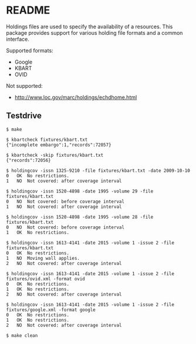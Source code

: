 README
======

Holdings files are used to specify the availability of a resources. This
package provides support for various holding file formats and a common
interface.

Supported formats:

* Google
* KBART
* OVID

Not supported:

* http://www.loc.gov/marc/holdings/echdhome.html

Testdrive
---------

    $ make

    $ kbartcheck fixtures/kbart.txt
    {"incomplete embargo":1,"records":72057}

    $ kbartcheck -skip fixtures/kbart.txt
    {"records":72056}

    $ holdingcov -issn 1325-9210 -file fixtures/kbart.txt -date 2009-10-10
    0   OK  No restrictions.
    1   NO  Not covered: after coverage interval

    $ holdingcov -issn 1520-4898 -date 1995 -volume 29 -file fixtures/kbart.txt
    0   NO  Not covered: before coverage interval
    1   NO  Not covered: after coverage interval

    $ holdingcov -issn 1520-4898 -date 1995 -volume 28 -file fixtures/kbart.txt
    0   NO  Not covered: before coverage interval
    1   OK  No restrictions.

    $ holdingcov -issn 1613-4141 -date 2015 -volume 1 -issue 2 -file fixtures/kbart.txt
    0   OK  No restrictions.
    1   NO  Moving wall applies.
    2   NO  Not covered: after coverage interval

    $ holdingcov -issn 1613-4141 -date 2015 -volume 1 -issue 2 -file fixtures/ovid.xml -format ovid
    0   OK  No restrictions.
    1   OK  No restrictions.
    2   NO  Not covered: after coverage interval

    $ holdingcov -issn 1613-4141 -date 2015 -volume 1 -issue 2 -file fixtures/google.xml -format google
    0   OK  No restrictions.
    1   OK  No restrictions.
    2   NO  Not covered: after coverage interval

    $ make clean
